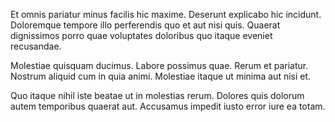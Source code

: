 Et omnis pariatur minus facilis hic maxime. Deserunt explicabo hic incidunt. Doloremque tempore illo perferendis quo et aut nisi quis. Quaerat dignissimos porro quae voluptates doloribus quo itaque eveniet recusandae.
 Molestiae quisquam ducimus. Labore possimus quae. Rerum et pariatur. Nostrum aliquid cum in quia animi. Molestiae itaque ut minima aut nisi et.
 Quo itaque nihil iste beatae ut in molestias rerum. Dolores quis dolorum autem temporibus quaerat aut. Accusamus impedit iusto error iure ea totam.